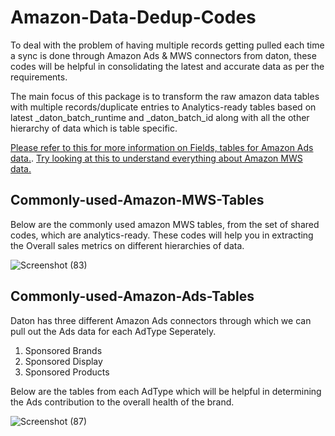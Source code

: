 # Amazon-Data-Dedup-Codes
To deal with the problem of having multiple records getting pulled each time a sync is done through Amazon Ads & MWS connectors from daton, these codes will be helpful in consolidating the latest and accurate data as per the requirements.

The main focus of this package is to transform the raw amazon data tables with multiple records/duplicate entries to Analytics-ready tables based on latest _daton_batch_runtime and _daton_batch_id along with all the other hierarchy of data which is table specific. 

[Please refer to this for more information on Fields, tables for Amazon Ads data.](https://docs.sarasanalytics.com/integrations/data-sources/saas-integrations/amazon-ads). [Try looking at this to understand everything about Amazon MWS data.](https://docs.sarasanalytics.com/integrations/data-sources/ecommerce/amazon-mws)

## Commonly-used-Amazon-MWS-Tables

Below are the commonly used amazon MWS tables, from the set of shared codes, which are analytics-ready. These codes will help you in extracting the Overall sales metrics on different hierarchies of data.

![Screenshot (83)](https://user-images.githubusercontent.com/69815945/111440322-3a382180-872c-11eb-92cf-f20cca8bb754.png)


## Commonly-used-Amazon-Ads-Tables

Daton has three different Amazon Ads connectors through which we can pull out the Ads data for each AdType Seperately. 
1. Sponsored Brands
2. Sponsored Display
3. Sponsored Products

Below are the tables from each AdType which will be helpful in determining the Ads contribution to the overall health of the brand.

![Screenshot (87)](https://user-images.githubusercontent.com/69815945/111442336-4329f280-872e-11eb-87df-17cccd8914ca.png)














